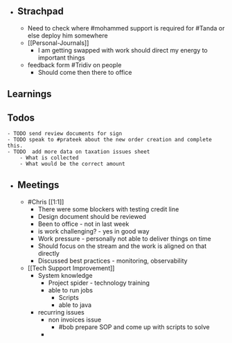 - ## Strachpad
	- Need to check where #mohammed support is required for #Tanda or else  deploy him somewhere
	- [[Personal-Journals]]
		- I am getting swapped with work should direct my energy to important things
	- feedback form #Tridiv on people
		- Should come then there to office
## Learnings
## Todos
	- TODO send review documents for sign
	- TODO speak to #prateek about the new order creation and complete this.
	- TODO  add more data on taxation issues sheet
		- What is collected
		- What would be the correct amount
- ## Meetings
	- #Chris [[1:1]]
		- There were some blockers with testing credit line
		- Design document should be reviewed
		- Been to office - not in last week
		- is work challenging? - yes in good way
		- Work pressure - personally not able to deliver things on time
		- Should focus on the stream and the work is aligned on that directly
		- Discussed best practices - monitoring, observability
	- [[Tech Support Improvement]]
		- System knowledge
			- Project spider - technology training
			- able to run jobs
				- Scripts
				- able to java
		- recurring issues
			- non invoices issue
				- #bob prepare SOP and come up with scripts to solve
			-